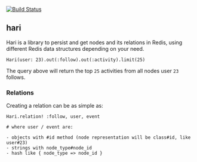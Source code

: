 [![Build Status](https://travis-ci.org/Clubjudge/hari.png?branch=master)](https://travis-ci.org/Clubjudge/hari)

## hari

Hari is a library to persist and get nodes and its relations in Redis, using different Redis data structures depending on your need.

    Hari(user: 23).out(:follow).out(:activity).limit(25)

The query above will return the top `25` activities from all nodes user `23` follows.

### Relations

Creating a relation can be as simple as:

    Hari.relation! :follow, user, event

    # where user / event are:

    - objects with #id method (node representation will be class#id, like user#23)
    - strings with node_type#node_id
    - hash like { node_type => node_id }
